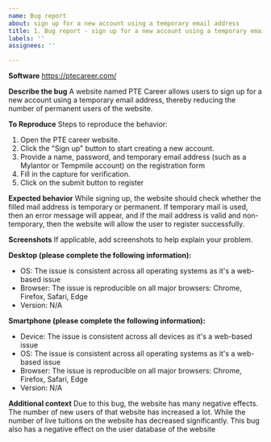 ```yaml
---
name: Bug report
about: sign up for a new account using a temporary email address
title: 1. Bug report - sign up for a new account using a temporary email address
labels: ''
assignees: ''

---
```


**Software** 
https://ptecareer.com/

**Describe the bug**
A website named PTE Career allows users to sign up for a new account using a temporary email address, thereby reducing the number of permanent users of the website.

**To Reproduce**
Steps to reproduce the behavior:
1. Open the PTE career website.
2. Click the "Sign up" button to start creating a new account.
3. Provide a name, password, and temporary email address (such as a Mylantor or Tempmile account) on the registration form
4. Fill in the capture for verification.
5. Click on the submit button to register

**Expected behavior**
While signing up, the website should check whether the filled mail address is temporary or permanent. If temporary mail is used, then an error message will appear, and if the mail address is valid and non-temporary, then the website will allow the user to register successfully.

**Screenshots**
If applicable, add screenshots to help explain your problem.

**Desktop (please complete the following information):**
 - OS: The issue is consistent across all operating systems as 
           it's a web-based issue
 - Browser: The issue is reproducible on all major browsers: 
                   Chrome, Firefox, Safari, Edge
 - Version: N/A

**Smartphone (please complete the following information):**
 - Device: The issue is consistent across all devices as it's 
                 a web-based issue
 - OS: The issue is consistent across all operating systems as 
           it's a web-based issue
 - Browser: The issue is reproducible on all major browsers: 
                   Chrome, Firefox, Safari, Edge
 - Version: N/A

**Additional context**
Due to this bug, the website has many negative effects. The number of new users of that website has increased a lot. While the number of live tuitions on the website has decreased significantly. This bug also has a negative effect on the user database of the website
